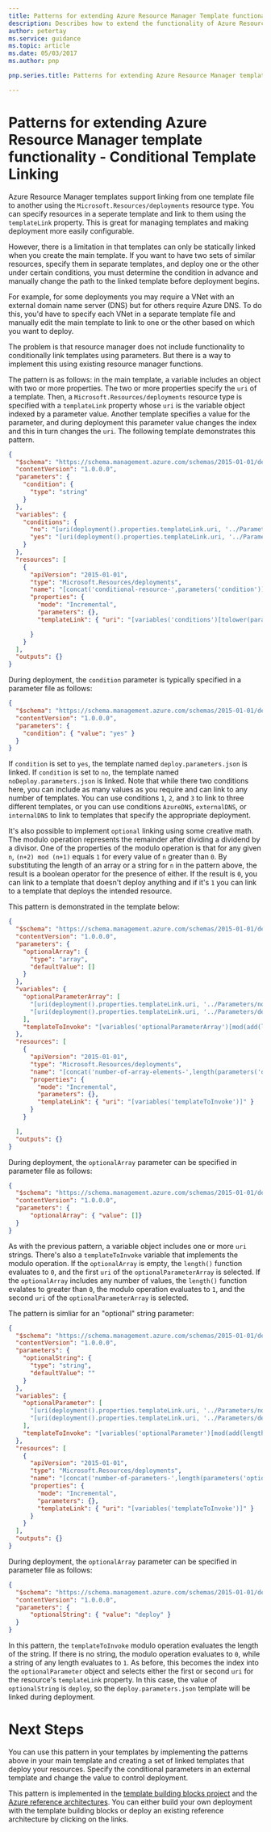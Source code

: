 ```yaml
---
title: Patterns for extending Azure Resource Manager Template functionality - Conditional Template Linking
description: Describes how to extend the functionality of Azure Resource Manager templates to implement conditional template linking
author: petertay
ms.service: guidance
ms.topic: article
ms.date: 05/03/2017
ms.author: pnp

pnp.series.title: Patterns for extending Azure Resource Manager template functionality

---
```

# Patterns for extending Azure Resource Manager template functionality - Conditional Template Linking

Azure Resource Manager templates support linking from one template file to another using the `Microsoft.Resources/deployments` resource type. You can specify resources in a seperate template and link to them using the `templateLink` property. This is great for managing templates and making deployment more easily configurable.

However, there is a limitation in that templates can only be statically linked when you create the main template. If you want to have two sets of similar resources, specify them in separate templates, and deploy one or the other under certain conditions, you must determine the condition in advance and manually change the path to the linked template before deployment begins.

For example, for some deployments you may require a VNet with an external domain name server (DNS) but for others require Azure DNS. To do this, you'd have to specify each VNet in a separate template file and manually edit the main template to link to one or the other based on which you want to deploy.

The problem is that resource manager does not include functionality to conditionally link templates using parameters. But there is a way to implement this using existing resource manager functions.

The pattern is as follows: in the main template, a variable includes an object with two or more properties. The two or more properties specify the `uri` of a template. Then, a `Microsoft.Resources/deployments` resource type is specified with a `templateLink` property whose `uri` is the variable object indexed by a parameter value. Another template specifies a value for the parameter, and during deployment this parameter value changes the index and this in turn changes the `uri`. The following template demonstrates this pattern.

```json
{
  "$schema": "https://schema.management.azure.com/schemas/2015-01-01/deploymentTemplate.json#",
  "contentVersion": "1.0.0.0",
  "parameters": {
    "condition": {
      "type": "string"
    }
  },
  "variables": {
    "conditions": {
      "no": "[uri(deployment().properties.templateLink.uri, '../Parameters/noDeploy.parameters.json')]",
      "yes": "[uri(deployment().properties.templateLink.uri, '../Parameters/deploy.parameters.json')]"
    }
  },
  "resources": [
    {
      "apiVersion": "2015-01-01",
      "type": "Microsoft.Resources/deployments",
      "name": "[concat('conditional-resource-',parameters('condition'))]",
      "properties": {
        "mode": "Incremental",
        "parameters": {},
        "templateLink": { "uri": "[variables('conditions')[tolower(parameters('condition'))]]" }

      }
    }
  ],
  "outputs": {}
}
```

During deployment, the `condition` parameter is typically specified in a parameter file as follows:

```json
{
  "$schema": "https://schema.management.azure.com/schemas/2015-01-01/deploymentParameters.json#",
  "contentVersion": "1.0.0.0",
  "parameters": {
    "condition": { "value": "yes" }
  }
}
```
If `condition` is set to `yes`, the template named `deploy.parameters.json` is linked. If `condition` is set to `no`, the template named `noDeploy.parameters.json` is linked. Note that while there two conditions here, you can include as many values as you require and can link to any number of templates. You can use conditions `1`, `2`, and `3` to link to three different templates, or you can use conditions `AzureDNS`, `externalDNS`, or `internalDNS` to link to templates that specify the appropriate deployment.

It's also possible to implement `optional` linking using some creative math. The modulo operation represents the remainder after dividing a dividend by a divisor. One of the properties of the modulo operation is that for any given `n`, `(n+2) mod (n+1)` equals `1` for every value of `n` greater than `0`. By substituting the length of an array or a string for `n` in the pattern above, the result is a boolean operator for the presence of either. If the result is `0`, you can link to a template that doesn't deploy anything and if it's `1` you can link to a template that deploys the intended resource. 

This pattern is demonstrated in the template below:

```json
{
  "$schema": "https://schema.management.azure.com/schemas/2015-01-01/deploymentTemplate.json#",
  "contentVersion": "1.0.0.0",
  "parameters": {
    "optionalArray": {
      "type": "array",
      "defaultValue": []
    }
  },
  "variables": {
    "optionalParameterArray": [
      "[uri(deployment().properties.templateLink.uri, '../Parameters/noDeploy.parameters.json')]",
      "[uri(deployment().properties.templateLink.uri, '../Parameters/deploy.parameters.json')]"
    ],
    "templateToInvoke": "[variables('optionalParameterArray')[mod(add(length(parameters('optionalArray')), 2), add(length(parameters('optionalArray')), 1))]]"
  },
  "resources": [
    {
      "apiVersion": "2015-01-01",
      "type": "Microsoft.Resources/deployments",
      "name": "[concat('number-of-array-elements-',length(parameters('optionalArray')))]",
      "properties": {
        "mode": "Incremental",
        "parameters": {},
        "templateLink": { "uri": "[variables('templateToInvoke')]" }
      }
    }

  ],
  "outputs": {}
}
```

During deployment, the `optionalArray` parameter can be specified in parameter file as follows:

```json
{
  "$schema": "https://schema.management.azure.com/schemas/2015-01-01/deploymentParameters.json#",
  "contentVersion": "1.0.0.0",
  "parameters": {
      "optionalArray": { "value": []}
  }
}
```

As with the previous pattern, a variable object includes one or more `uri` strings. There's also a `templateToInvoke` variable that implements the modulo operation. If the `optionalArray` is empty, the `length()` function evaluates to `0`, and the first `uri` of the `optionalParameterArray` is selected. If the `optionalArray` includes any number of values, the `length()` function evalates to greater than `0`, the modulo operation evaluates to `1`, and the second `uri` of the `optionalParameterArray` is selected. 

The pattern is simliar for an "optional" string parameter:

```json
{
  "$schema": "https://schema.management.azure.com/schemas/2015-01-01/deploymentTemplate.json#",
  "contentVersion": "1.0.0.0",
  "parameters": {
    "optionalString": {
      "type": "string",
      "defaultValue": ""
    }
  },
  "variables": {
    "optionalParameter": [
      "[uri(deployment().properties.templateLink.uri, '../Parameters/noDeploy.parameters.json')]",
      "[uri(deployment().properties.templateLink.uri, '../Parameters/deploy.parameters.json')]"
    ],
    "templateToInvoke": "[variables('optionalParameter')[mod(add(length(parameters('optionalString')), 2), add(length(parameters('optionalString')), 1))]]"
  },
  "resources": [
    {
      "apiVersion": "2015-01-01",
      "type": "Microsoft.Resources/deployments",
      "name": "[concat('number-of-parameters-',length(parameters('optionalString')))]",
      "properties": {
        "mode": "Incremental",
        "parameters": {},
        "templateLink": { "uri": "[variables('templateToInvoke')]" }
      }
    }
  ],
  "outputs": {}
}
```

During deployment, the `optionalArray` parameter can be specified in parameter file as follows:

```json
{
  "$schema": "https://schema.management.azure.com/schemas/2015-01-01/deploymentParameters.json#",
  "contentVersion": "1.0.0.0",
  "parameters": {
      "optionalString": { "value": "deploy" }
  }
}
```

In this pattern, the `templateToInvoke` modulo operation evaluates the length of the string. If there is no string, the modulo operation evaluates to `0`, while a string of any length evaluates to `1`. As before, this becomes the index into the `optionalParameter` object and selects either the first or second `uri` for the resource's `templateLink` property. In this case, the value of `optionalString` is `deploy`, so the `deploy.parameters.json` template will be linked during deployment.

# Next Steps

You can use this pattern in your templates by implementing the patterns above in your main template and creating a set of linked templates that deploy your resources. Specify the conditional parameters in an external template and change the value to control deployment.

This pattern is implemented in the [template building blocks project](https://github.com/mspnp/template-building-blocks) and the [Azure reference architectures](https://docs.microsoft.com/azure/architecture/reference-architectures/). You can either build your own deployment with the template building blocks or deploy an existing reference architecture by clicking on the links.